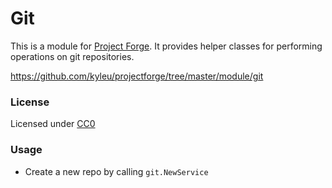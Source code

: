 # Git

This is a module for [Project Forge](https://projectforge.dev). It provides helper classes for performing operations on git repositories.

https://github.com/kyleu/projectforge/tree/master/module/git

### License

Licensed under [CC0](https://creativecommons.org/publicdomain/zero/1.0)

### Usage
- Create a new repo by calling `git.NewService`

